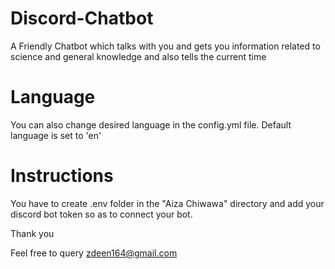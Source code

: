 # Discord-Chatbot
A Friendly Chatbot which talks with you and gets you information related to science and general knowledge and also tells the current time

# Language
You can also change desired language in the config.yml file. Default language is set to 'en'

# Instructions
You have to create .env folder in the "Aiza Chiwawa" directory and add your discord bot token so as to connect your bot.

Thank you 

Feel free to query zdeen164@gmail.com
